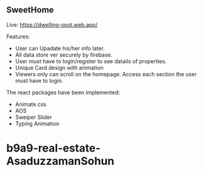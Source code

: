 ## SweetHome

Live: https://dwelling-spot.web.app/


Features:
* User can Upadate his/her info later.
* All data store ver securely by firebase.
* User must have to login/register to see datails of properties.
* Unique Card design with animation
* Viewers only can scroll on the homepage. Access each section the user must have to login.

The react packages have been implemented:
* Animate.css
* AOS
* Sweiper Slider
* Typing Animation
# b9a9-real-estate-AsaduzzamanSohun
